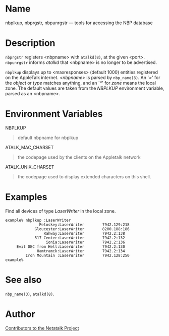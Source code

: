 # Name

nbplkup, nbprgstr, nbpunrgstr — tools for accessing the NBP database

# Description

`nbprgstr` registers <nbpname\> with `atalkd(8)`, at the given
<port\>. `nbpunrgstr` informs *atalkd* that <nbpname\> is no longer to
be advertised.

`nbplkup` displays up to <maxresponses\> (default 1000) entities
registered on the AppleTalk internet. *<nbpname\>* is parsed by
`nbp_name(3)`. An \`*=*' for the *object* or *type* matches anything,
and an \`*\**' for *zone* means the local zone. The default values are
taken from the *NBPLKUP* environment variable, parsed as an <nbpname\>.

# Environment Variables

NBPLKUP

> default nbpname for nbplkup

ATALK_MAC_CHARSET

> the codepage used by the clients on the Appletalk network

ATALK_UNIX_CHARSET

> the codepage used to display extended characters on this shell.

# Examples

Find all devices of type *LaserWriter* in the local zone.

    example% nbplkup :LaserWriter
                   Petoskey:LaserWriter        7942.129:218
                 Gloucester:LaserWriter        8200.188:186
                     Rahway:LaserWriter        7942.2:138
                 517 Center:LaserWriter        7942.2:132
                      ionia:LaserWriter        7942.2:136
         Evil DEC from Hell:LaserWriter        7942.2:130
                  Hamtramck:LaserWriter        7942.2:134
             Iron Mountain :LaserWriter        7942.128:250
    example%

# See also

`nbp_name(3)`, `atalkd(8)`.

# Author

[Contributors to the Netatalk Project](https://netatalk.io/contributors)
